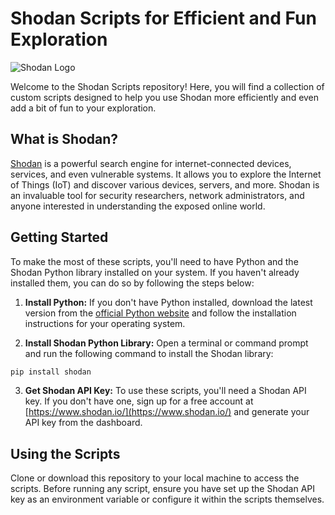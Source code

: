 # Shodan Scripts for Efficient and Fun Exploration

![Shodan Logo](shodan_logo.png)

Welcome to the Shodan Scripts repository! Here, you will find a collection of custom scripts designed to help you use Shodan more efficiently and even add a bit of fun to your exploration.

## What is Shodan?

[Shodan](https://www.shodan.io/) is a powerful search engine for internet-connected devices, services, and even vulnerable systems. It allows you to explore the Internet of Things (IoT) and discover various devices, servers, and more. Shodan is an invaluable tool for security researchers, network administrators, and anyone interested in understanding the exposed online world.

## Getting Started

To make the most of these scripts, you'll need to have Python and the Shodan Python library installed on your system. If you haven't already installed them, you can do so by following the steps below:

1. **Install Python:** If you don't have Python installed, download the latest version from the [official Python website](https://www.python.org/downloads/) and follow the installation instructions for your operating system.

2. **Install Shodan Python Library:** Open a terminal or command prompt and run the following command to install the Shodan library:
  ```bash
pip install shodan
```

3. **Get Shodan API Key:** To use these scripts, you'll need a Shodan API key. If you don't have one, sign up for a free account at [https://www.shodan.io/](https://www.shodan.io/) and generate your API key from the dashboard.

## Using the Scripts

Clone or download this repository to your local machine to access the scripts. Before running any script, ensure you have set up the Shodan API key as an environment variable or configure it within the scripts themselves.
